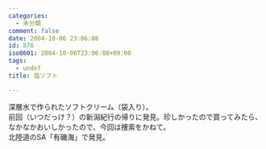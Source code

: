 ```yaml
---
categories:
  - 未分類
comment: false
date: 2004-10-06 23:06:08
id: 876
iso8601: 2004-10-06T23:06:08+09:00
tags:
  - undef
title: 塩ソフト

---
```


<div class="entry-body">
                                 <p>深層水で作られたソフトクリーム（袋入り）。<br />
前回（いつだっけ？）の新潟紀行の帰りに発見。珍しかったので買ってみたら、なかなかおいしかったので、今回は捜索をかねて。<br />
北陸道のSA「有磯海」で発見。</p>
                              </div>    	